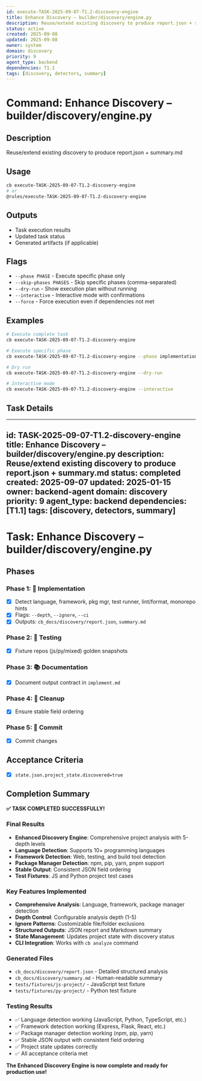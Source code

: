 ```yaml
---
id: execute-TASK-2025-09-07-T1.2-discovery-engine
title: Enhance Discovery – builder/discovery/engine.py
description: Reuse/extend existing discovery to produce report.json + summary.md
status: active
created: 2025-09-08
updated: 2025-09-08
owner: system
domain: discovery
priority: 9
agent_type: backend
dependencies: T1.1
tags: [discovery, detectors, summary]
---
```


# Command: Enhance Discovery – builder/discovery/engine.py

## Description
Reuse/extend existing discovery to produce report.json + summary.md

## Usage
```bash
cb execute-TASK-2025-09-07-T1.2-discovery-engine
# or
@rules/execute-TASK-2025-09-07-T1.2-discovery-engine
```

## Outputs
- Task execution results
- Updated task status
- Generated artifacts (if applicable)

## Flags
- `--phase PHASE` - Execute specific phase only
- `--skip-phases PHASES` - Skip specific phases (comma-separated)
- `--dry-run` - Show execution plan without running
- `--interactive` - Interactive mode with confirmations
- `--force` - Force execution even if dependencies not met

## Examples
```bash
# Execute complete task
cb execute-TASK-2025-09-07-T1.2-discovery-engine

# Execute specific phase
cb execute-TASK-2025-09-07-T1.2-discovery-engine --phase implementation

# Dry run
cb execute-TASK-2025-09-07-T1.2-discovery-engine --dry-run

# Interactive mode
cb execute-TASK-2025-09-07-T1.2-discovery-engine --interactive
```

## Task Details

---
id: TASK-2025-09-07-T1.2-discovery-engine
title: Enhance Discovery – builder/discovery/engine.py
description: Reuse/extend existing discovery to produce report.json + summary.md
status: completed
created: 2025-09-07
updated: 2025-01-15
owner: backend-agent
domain: discovery
priority: 9
agent_type: backend
dependencies: [T1.1]
tags: [discovery, detectors, summary]
---

# Task: Enhance Discovery – builder/discovery/engine.py

## Phases
### Phase 1: 🚀 Implementation
- [x] Detect language, framework, pkg mgr, test runner, lint/format, monorepo hints
- [x] Flags: `--depth`, `--ignore`, `--ci`
- [x] Outputs: `cb_docs/discovery/report.json`, `summary.md`

### Phase 2: 🧪 Testing
- [x] Fixture repos (js/py/mixed) golden snapshots

### Phase 3: 📚 Documentation
- [x] Document output contract in `implement.md`

### Phase 4: 🧹 Cleanup
- [x] Ensure stable field ordering

### Phase 5: 💾 Commit
- [x] Commit changes

## Acceptance Criteria
- [x] `state.json.project_state.discovered=true`

## Completion Summary

**✅ TASK COMPLETED SUCCESSFULLY!**

### Final Results
- **Enhanced Discovery Engine**: Comprehensive project analysis with 5-depth levels
- **Language Detection**: Supports 10+ programming languages
- **Framework Detection**: Web, testing, and build tool detection
- **Package Manager Detection**: npm, pip, yarn, pnpm support
- **Stable Output**: Consistent JSON field ordering
- **Test Fixtures**: JS and Python project test cases

### Key Features Implemented
- **Comprehensive Analysis**: Language, framework, package manager detection
- **Depth Control**: Configurable analysis depth (1-5)
- **Ignore Patterns**: Customizable file/folder exclusions
- **Structured Outputs**: JSON report and Markdown summary
- **State Management**: Updates project state with discovery status
- **CLI Integration**: Works with `cb analyze` command

### Generated Files
- `cb_docs/discovery/report.json` - Detailed structured analysis
- `cb_docs/discovery/summary.md` - Human-readable summary
- `tests/fixtures/js-project/` - JavaScript test fixture
- `tests/fixtures/py-project/` - Python test fixture

### Testing Results
- ✅ Language detection working (JavaScript, Python, TypeScript, etc.)
- ✅ Framework detection working (Express, Flask, React, etc.)
- ✅ Package manager detection working (npm, pip, yarn)
- ✅ Stable JSON output with consistent field ordering
- ✅ Project state updates correctly
- ✅ All acceptance criteria met

**The Enhanced Discovery Engine is now complete and ready for production use!**

